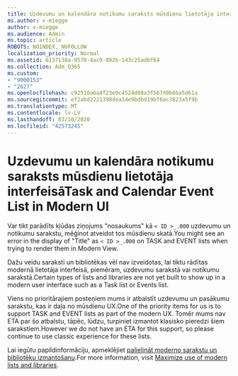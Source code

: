 ```yaml
---
title: Uzdevumu un kalendāra notikumu saraksts mūsdienu lietotāja interfeisā
ms.author: v-miegge
author: v-miegge
ms.audience: Admin
ms.topic: article
ROBOTS: NOINDEX, NOFOLLOW
localization_priority: Normal
ms.assetid: 6137138a-9570-4ac9-892b-143c25ad6f64
ms.collection: Adm_O365
ms.custom:
- "9000153"
- "2627"
ms.openlocfilehash: c92510a6a4f23e9c4524d08a3f567d0b6ba5d61a
ms.sourcegitcommit: ef2abd2221398dea14e9bdbd19bf6ac3823a5f9b
ms.translationtype: MT
ms.contentlocale: lv-LV
ms.lasthandoff: 03/10/2020
ms.locfileid: "42573245"
---
```

# <a name="task-and-calendar-event-list-in-modern-ui"></a><span data-ttu-id="6a2f4-102">Uzdevumu un kalendāra notikumu saraksts mūsdienu lietotāja interfeisā</span><span class="sxs-lookup"><span data-stu-id="6a2f4-102">Task and Calendar Event List in Modern UI</span></span>

<span data-ttu-id="6a2f4-103">Var tikt parādīts kļūdas ziņojums "nosaukums" kā `< ID >_.000` uzdevumu un notikumu sarakstu, mēģinot atveidot tos mūsdienu skatā.</span><span class="sxs-lookup"><span data-stu-id="6a2f4-103">You might see an error in the display of "Title" as `< ID >_.000` on TASK and EVENT lists when trying to render them in Modern View.</span></span>

<span data-ttu-id="6a2f4-104">Dažu veidu saraksti un bibliotēkas vēl nav izveidotas, lai tiktu rādītas modernā lietotāja interfeisā, piemēram, uzdevumu sarakstā vai notikumu sarakstā.</span><span class="sxs-lookup"><span data-stu-id="6a2f4-104">Certain types of lists and libraries are not yet built to show up in a modern user interface such as a Task list or Events list.</span></span>

<span data-ttu-id="6a2f4-105">Viens no prioritārajiem posteņiem mums ir atbalstīt uzdevumu un pasākumu sarakstu, kas ir daļa no mūsdienu UX.</span><span class="sxs-lookup"><span data-stu-id="6a2f4-105">One of the priority items for us is to support TASK and EVENT lists as part of the modern UX.</span></span> <span data-ttu-id="6a2f4-106">Tomēr mums nav ETA par šo atbalstu, tāpēc, lūdzu, turpiniet izmantot klasisko pieredzi šiem sarakstiem.</span><span class="sxs-lookup"><span data-stu-id="6a2f4-106">However we do not have an ETA for this support, so please continue to use classic experience for these lists.</span></span>

<span data-ttu-id="6a2f4-107">Lai iegūtu papildinformāciju, apmeklējiet [palielināt moderno sarakstu un bibliotēku izmantošanu](https://docs.microsoft.com/sharepoint/dev/transform/modernize-userinterface-lists-and-libraries).</span><span class="sxs-lookup"><span data-stu-id="6a2f4-107">For more information, visit [Maximize use of modern lists and libraries](https://docs.microsoft.com/sharepoint/dev/transform/modernize-userinterface-lists-and-libraries).</span></span>
